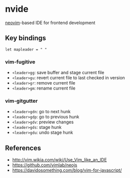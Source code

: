 nvide
=====

[neovim](https://neovim.io)-based IDE for frontend development

Key bindings
------------

    let mapleader = " "

### vim-fugitive

  * `<leader>gg`: save buffer and stage current file
  * `<leader>gu`: revert current file to last checked in version
  * `<leader>gr`: remove current file
  * `<leader>gm`: rename current file

### vim-gitgutter

  * `<leader>gdn`: go to next hunk
  * `<leader>gdp`: go to previous hunk
  * `<leader>gdv`: preview changes
  * `<leader>gds`: stage hunk
  * `<leader>gdu`: undo stage hunk

References
----------

  * <http://vim.wikia.com/wiki/Use_Vim_like_an_IDE>
  * <https://github.com/vimlab/neojs>
  * <https://davidosomething.com/blog/vim-for-javascript/>
